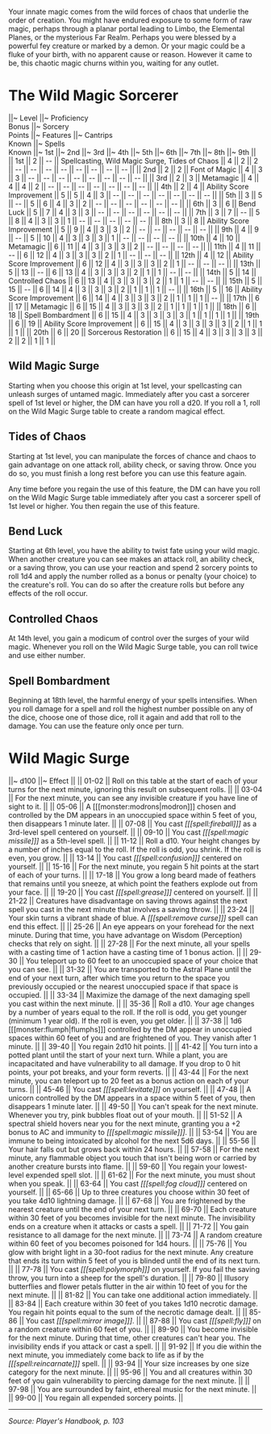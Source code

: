Your innate magic comes from the wild forces of chaos that underlie the order of creation. You might have endured exposure to some form of raw magic, perhaps through a planar portal leading to Limbo, the Elemental Planes, or the mysterious Far Realm. Perhaps you were blessed by a powerful fey creature or marked by a demon. Or your magic could be a fluke of your birth, with no apparent cause or reason. However it came to be, this chaotic magic churns within you, waiting for any outlet.

# The Wild Magic Sorcerer

||~ Level ||~ Proficiency<br>Bonus ||~ Sorcery<br>Points ||~ Features ||~ Cantrips<br>Known ||~ Spells<br>Known ||~ 1st ||~ 2nd ||~ 3rd ||~ 4th ||~ 5th ||~ 6th ||~ 7th ||~ 8th ||~ 9th ||
|| 1st || 2 || -- || Spellcasting, Wild Magic Surge, Tides of Chaos || 4 || 2 || 2 || -- || -- || -- || -- || -- || -- || -- || -- ||
|| 2nd || 2 || 2 || Font of Magic || 4 || 3 || 3 || -- || -- || -- || -- || -- || -- || -- || -- ||
|| 3rd || 2 || 3 || Metamagic || 4 || 4 || 4 || 2 || -- || -- || -- || -- || -- || -- || -- ||
|| 4th || 2 || 4 || Ability Score Improvement || 5 || 5 || 4 || 3 || -- || -- || -- || -- || -- || -- || -- ||
|| 5th || 3 || 5 || -- || 5 || 6 || 4 || 3 || 2 || -- || -- || -- || -- || -- || -- ||
|| 6th || 3 || 6 || Bend Luck || 5 || 7 || 4 || 3 || 3 || -- || -- || -- || -- || -- || -- ||
|| 7th || 3 || 7 || -- || 5 || 8 || 4 || 3 || 3 || 1 || -- || -- || -- || -- || -- ||
|| 8th || 3 || 8 || Ability Score Improvement || 5 || 9 || 4 || 3 || 3 || 2 || -- || -- || -- || -- || -- ||
|| 9th || 4 || 9 || -- || 5 || 10 || 4 || 3 || 3 || 3 || 1 || -- || -- || -- || -- ||
|| 10th || 4 || 10 || Metamagic || 6 || 11 || 4 || 3 || 3 || 3 || 2 || -- || -- || -- || -- ||
|| 11th || 4 || 11 || -- || 6 || 12 || 4 || 3 || 3 || 3 || 2 || 1 || -- || -- || -- ||
|| 12th || 4 || 12 || Ability Score Improvement || 6 || 12 || 4 || 3 || 3 || 3 || 2 || 1 || -- || -- || -- ||
|| 13th || 5 || 13 || -- || 6 || 13 || 4 || 3 || 3 || 3 || 2 || 1 || 1 || -- || -- ||
|| 14th || 5 || 14 || Controlled Chaos || 6 || 13 || 4 || 3 || 3 || 3 || 2 || 1 || 1 || -- || -- ||
|| 15th || 5 || 15 || -- || 6 || 14 || 4 || 3 || 3 || 3 || 2 || 1 || 1 || 1 || -- ||
|| 16th || 5 || 16 || Ability Score Improvement || 6 || 14 || 4 || 3 || 3 || 3 || 2 || 1 || 1 || 1 || -- ||
|| 17th || 6 || 17 || Metamagic || 6 || 15 || 4 || 3 || 3 || 3 || 2 || 1 || 1 || 1 || 1 ||
|| 18th || 6 || 18 || Spell Bombardment || 6 || 15 || 4 || 3 || 3 || 3 || 3 || 1 || 1 || 1 || 1 ||
|| 19th || 6 || 19 || Ability Score Improvement || 6 || 15 || 4 || 3 || 3 || 3 || 3 || 2 || 1 || 1 || 1 ||
|| 20th || 6 || 20 || Sorcerous Restoration || 6 || 15 || 4 || 3 || 3 || 3 || 3 || 2 || 2 || 1 || 1 ||

## Wild Magic Surge

Starting when you choose this origin at 1st level, your spellcasting can unleash surges of untamed magic. Immediately after you cast a sorcerer spell of 1st level or higher, the DM can have you roll a d20. If you roll a 1, roll on the Wild Magic Surge table to create a random magical effect.

## Tides of Chaos

Starting at 1st level, you can manipulate the forces of chance and chaos to gain advantage on one attack roll, ability check, or saving throw. Once you do so, you must finish a long rest before you can use this feature again.

Any time before you regain the use of this feature, the DM can have you roll on the Wild Magic Surge table immediately after you cast a sorcerer spell of 1st level or higher. You then regain the use of this feature.

## Bend Luck

Starting at 6th level, you have the ability to twist fate using your wild magic. When another creature you can see makes an attack roll, an ability check, or a saving throw, you can use your reaction and spend 2 sorcery points to roll 1d4 and apply the number rolled as a bonus or penalty (your choice) to the creature's roll. You can do so after the creature rolls but before any effects of the roll occur.

## Controlled Chaos

At 14th level, you gain a modicum of control over the surges of your wild magic. Whenever you roll on the Wild Magic Surge table, you can roll twice and use either number.

## Spell Bombardment

Beginning at 18th level, the harmful energy of your spells intensifies. When you roll damage for a spell and roll the highest number possible on any of the dice, choose one of those dice, roll it again and add that roll to the damage. You can use the feature only once per turn.

# Wild Magic Surge

||~ d100 ||~ Effect ||
|| 01-02 || Roll on this table at the start of each of your turns for the next minute, ignoring this result on subsequent rolls. ||
|| 03-04 || For the next minute, you can see any invisible creature if you have line of sight to it. ||
|| 05-06 || A [[[monster:modrons|modron]]] chosen and controlled by the DM appears in an unoccupied space within 5 feet of you, then disappears 1 minute later. ||
|| 07-08 || You cast *[[[spell:fireball]]]* as a 3rd-level spell centered on yourself. ||
|| 09-10 || You cast *[[[spell:magic missile]]]* as a 5th-level spell. ||
|| 11-12 || Roll a d10. Your height changes by a number of inches equal to the roll. If the roll is odd, you shrink. If the roll is even, you grow. ||
|| 13-14 || You cast *[[[spell:confusion]]]* centered on yourself. ||
|| 15-16 || For the next minute, you regain 5 hit points at the start of each of your turns. ||
|| 17-18 || You grow a long beard made of feathers that remains until you sneeze, at which point the feathers explode out from your face. ||
|| 19-20 || You cast *[[[spell:grease]]]* centered on yourself. ||
|| 21-22 || Creatures have disadvantage on saving throws against the next spell you cast in the next minute that involves a saving throw. ||
|| 23-24 || Your skin turns a vibrant shade of blue. A *[[[spell:remove curse]]]* spell can end this effect. ||
|| 25-26 || An eye appears on your forehead for the next minute. During that time, you have advantage on Wisdom (Perception) checks that rely on sight. ||
|| 27-28 || For the next minute, all your spells with a casting time of 1 action have a casting time of 1 bonus action. ||
|| 29-30 || You teleport up to 60 feet to an unoccupied space of your choice that you can see. ||
|| 31-32 || You are transported to the Astral Plane until the end of your next turn, after which time you return to the space you previously occupied or the nearest unoccupied space if that space is occupied. ||
|| 33-34 || Maximize the damage of the next damaging spell you cast within the next minute. ||
|| 35-36 || Roll a d10. Your age changes by a number of years equal to the roll. If the roll is odd, you get younger (minimum 1 year old). If the roll is even, you get older. ||
|| 37-38 || 1d6 [[[monster:flumph|flumphs]]] controlled by the DM appear in unoccupied spaces within 60 feet of you and are frightened of you. They vanish after 1 minute. ||
|| 39-40 || You regain 2d10 hit points. ||
|| 41-42 || You turn into a potted plant until the start of your next turn. While a plant, you are incapacitated and have vulnerability to all damage. If you drop to 0 hit points, your pot breaks, and your form reverts. ||
|| 43-44 || For the next minute, you can teleport up to 20 feet as a bonus action on each of your turns. ||
|| 45-46 || You cast *[[[spell:levitate]]]* on yourself. ||
|| 47-48 || A unicorn controlled by the DM appears in a space within 5 feet of you, then disappears 1 minute later. ||
|| 49-50 || You can't speak for the next minute. Whenever you try, pink bubbles float out of your mouth. ||
|| 51-52 || A spectral shield hovers near you for the next minute, granting you a +2 bonus to AC and immunity to *[[[spell:magic missile]]]*. ||
|| 53-54 || You are immune to being intoxicated by alcohol for the next 5d6 days. ||
|| 55-56 || Your hair falls out but grows back within 24 hours. ||
|| 57-58 || For the next minute, any flammable object you touch that isn't being worn or carried by another creature bursts into flame. ||
|| 59-60 || You regain your lowest-level expended spell slot. ||
|| 61-62 || For the next minute, you must shout when you speak. ||
|| 63-64 || You cast *[[[spell:fog cloud]]]* centered on yourself. ||
|| 65-66 || Up to three creatures you choose within 30 feet of you take 4d10 lightning damage. ||
|| 67-68 || You are frightened by the nearest creature until the end of your next turn. ||
|| 69-70 || Each creature within 30 feet of you becomes invisible for the next minute. The invisibility ends on a creature when it attacks or casts a spell. ||
|| 71-72 || You gain resistance to all damage for the next minute. ||
|| 73-74 || A random creature within 60 feet of you becomes poisoned for 1d4 hours. ||
|| 75-76 || You glow with bright light in a 30-foot radius for the next minute. Any creature that ends its turn within 5 feet of you is blinded until the end of its next turn. ||
|| 77-78 || You cast *[[[spell:polymorph]]]* on yourself. If you fail the saving throw, you turn into a sheep for the spell's duration. ||
|| 79-80 || Illusory butterflies and flower petals flutter in the air within 10 feet of you for the next minute. ||
|| 81-82 || You can take one additional action immediately. ||
|| 83-84 || Each creature within 30 feet of you takes 1d10 necrotic damage. You regain hit points equal to the sum of the necrotic damage dealt. ||
|| 85-86 || You cast *[[[spell:mirror image]]]*. ||
|| 87-88 || You cast *[[[spell:fly]]]* on a random creature within 60 feet of you. ||
|| 89-90 || You become invisible for the next minute. During that time, other creatures can't hear you. The invisibility ends if you attack or cast a spell. ||
|| 91-92 || If you die within the next minute, you immediately come back to life as if by the *[[[spell:reincarnate]]]* spell. ||
|| 93-94 || Your size increases by one size category for the next minute. ||
|| 95-96 || You and all creatures within 30 feet of you gain vulnerability to piercing damage for the next minute. ||
|| 97-98 || You are surrounded by faint, ethereal music for the next minute. ||
|| 99-00 || You regain all expended sorcery points. ||

----

*Source: Player's Handbook, p. 103*

